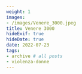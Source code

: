 ```yaml
---
weight: 1
images:
- /images/Venere_3000.jpeg
title: Venere 3000
hideExif: true
hideDate: true
date: 2022-07-23
tags:
- archive # all posts
- violenza-donne
---
```


